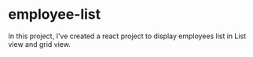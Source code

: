 # employee-list

In this project, I've created a react project to display employees list in List view and grid view.
